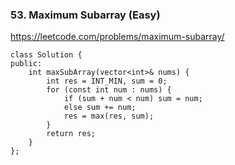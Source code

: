 ### 53. Maximum Subarray (Easy)

https://leetcode.com/problems/maximum-subarray/

```
class Solution {
public:
    int maxSubArray(vector<int>& nums) {
        int res = INT_MIN, sum = 0;
        for (const int num : nums) {
            if (sum + num < num) sum = num;
            else sum += num;
            res = max(res, sum);
        }
        return res;    
    }
};
```
